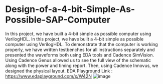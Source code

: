 # Design-of-a-4-bit-Simple-As-Possible-SAP-Computer
In this project, we have built a 4-bit simple as possible computer using VerilogHDL. 
In this project, we have built a 4-bit simple as possible computer using VerilogHDL. To demonstrate that the computer is working properly, we have written testbenches for all instructions separately and presented the waveforms both using EDA tools and Cadence SimVision. Using Cadence Genus allowed us to see the full view of the schematic along with the power and timing report. Then, using Cadence Innovus, we designed the physical layout.
EDA Playground Link : https://www.edaplayground.com/x/W42N
![image](https://github.com/RamitDutta-RD/Design-of-a-4-bit-Simple-As-Possible-SAP-Computer/assets/129684508/ed48b9cb-c21a-4e96-91fb-157947790e77)
